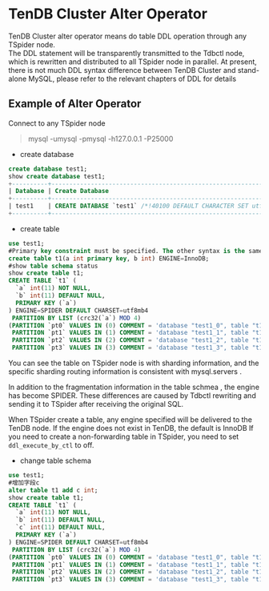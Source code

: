 # TenDB Cluster Alter Operator
TenDB Cluster alter operator means do table DDL operation through any TSpider node.  
The DDL statement will be transparently transmitted to the Tdbctl node, which is rewritten and distributed to all TSpider node in parallel.
At present, there is not much DDL syntax difference between TenDB Cluster  and stand-alone MySQL, please refer to the relevant chapters of DDL for details

## Example of Alter Operator  
Connect to any TSpider node
>mysql -umysql -pmysql -h127.0.0.1 -P25000

- create database 
```sql
create database test1;
show create database test1;
+----------+-------------------------------------------------------------------+
| Database | Create Database                                                   |
+----------+-------------------------------------------------------------------+
| test1    | CREATE DATABASE `test1` /*!40100 DEFAULT CHARACTER SET utf8mb4 */ |
+----------+-------------------------------------------------------------------+
```

- create table 
```sql
use test1;
#Primary key constraint must be specified. The other syntax is the same as ordinary MySQL.
create table t1(a int primary key, b int) ENGINE=InnoDB;
#show table schema status
show create table t1;
CREATE TABLE `t1` (
  `a` int(11) NOT NULL,
  `b` int(11) DEFAULT NULL,
  PRIMARY KEY (`a`)
) ENGINE=SPIDER DEFAULT CHARSET=utf8mb4
 PARTITION BY LIST (crc32(`a`) MOD 4)
(PARTITION `pt0` VALUES IN (0) COMMENT = 'database "test1_0", table "t1", server "SPT0"' ENGINE = SPIDER,
 PARTITION `pt1` VALUES IN (1) COMMENT = 'database "test1_1", table "t1", server "SPT1"' ENGINE = SPIDER,
 PARTITION `pt2` VALUES IN (2) COMMENT = 'database "test1_2", table "t1", server "SPT2"' ENGINE = SPIDER,
 PARTITION `pt3` VALUES IN (3) COMMENT = 'database "test1_3", table "t1", server "SPT3"' ENGINE = SPIDER)
```
You can see the table on  TSpider node is with sharding information, and the specific sharding routing information is consistent with mysql.servers .

In addition to the fragmentation information in the table schmea , the engine has become SPIDER. These differences are caused by Tdbctl rewriting and sending it to TSpider after receiving the original SQL.

When TSpider create a table, any engine specified will be delivered to the TenDB node. If the engine does not exist in TenDB, the default is InnoDB
If you need to create a non-forwarding table in TSpider, you need to set `ddl_execute_by_ctl` to off.

- change table schema
```sql
use test1;
#增加字段c
alter table t1 add c int;
show create table t1;
CREATE TABLE `t1` (
  `a` int(11) NOT NULL,
  `b` int(11) DEFAULT NULL,
  `c` int(11) DEFAULT NULL,
  PRIMARY KEY (`a`)
) ENGINE=SPIDER DEFAULT CHARSET=utf8mb4
 PARTITION BY LIST (crc32(`a`) MOD 4)
(PARTITION `pt0` VALUES IN (0) COMMENT = 'database "test1_0", table "t1", server "SPT0"' ENGINE = SPIDER,
 PARTITION `pt1` VALUES IN (1) COMMENT = 'database "test1_1", table "t1", server "SPT1"' ENGINE = SPIDER,
 PARTITION `pt2` VALUES IN (2) COMMENT = 'database "test1_2", table "t1", server "SPT2"' ENGINE = SPIDER,
 PARTITION `pt3` VALUES IN (3) COMMENT = 'database "test1_3", table "t1", server "SPT3"' ENGINE = SPIDER)
 ```